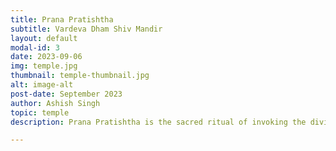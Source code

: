 ```yaml
---
title: Prana Pratishtha
subtitle: Vardeva Dham Shiv Mandir   
layout: default
modal-id: 3
date: 2023-09-06
img: temple.jpg
thumbnail: temple-thumbnail.jpg
alt: image-alt
post-date: September 2023
author: Ashish Singh
topic: temple
description: Prana Pratishtha is the sacred ritual of invoking the divine spirit into the deity, breathing life into the temple's sanctum. It infuses the idol with divine energy, establishing a profound connection between devotees and the divine, ensuring the temple becomes a conduit for spiritual grace and blessings.

---
```

